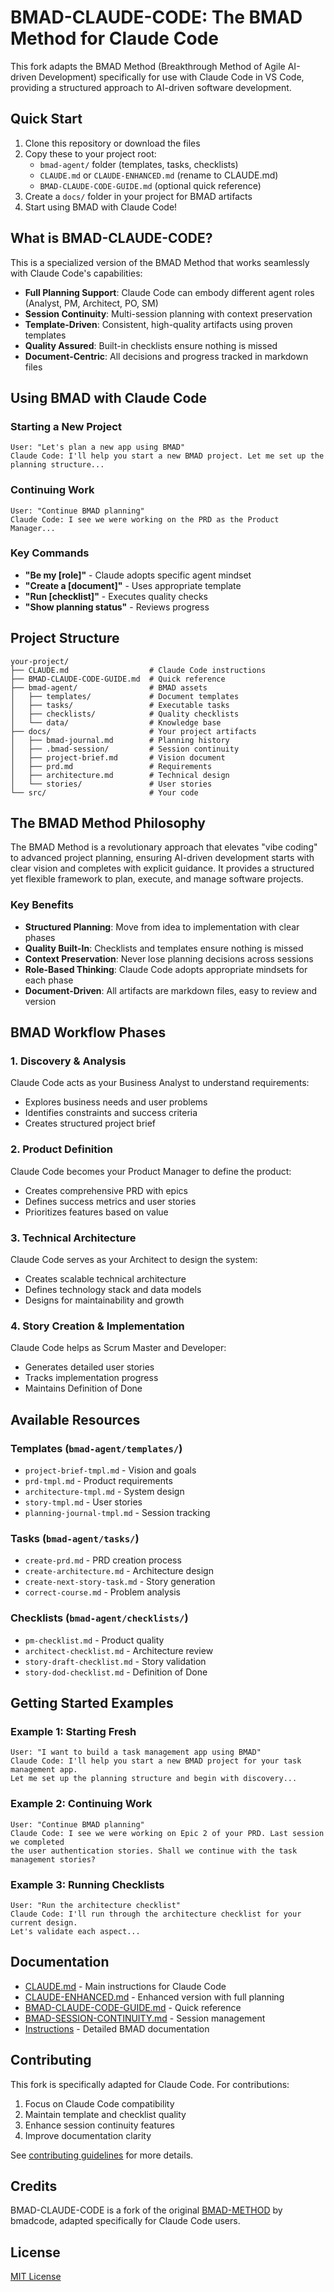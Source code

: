 # BMAD-CLAUDE-CODE: The BMAD Method for Claude Code

This fork adapts the BMAD Method (Breakthrough Method of Agile AI-driven Development) specifically for use with Claude Code in VS Code, providing a structured approach to AI-driven software development.

## Quick Start

1. Clone this repository or download the files
2. Copy these to your project root:
   - `bmad-agent/` folder (templates, tasks, checklists)
   - `CLAUDE.md` or `CLAUDE-ENHANCED.md` (rename to CLAUDE.md)
   - `BMAD-CLAUDE-CODE-GUIDE.md` (optional quick reference)
3. Create a `docs/` folder in your project for BMAD artifacts
4. Start using BMAD with Claude Code!

## What is BMAD-CLAUDE-CODE?

This is a specialized version of the BMAD Method that works seamlessly with Claude Code's capabilities:

- **Full Planning Support**: Claude Code can embody different agent roles (Analyst, PM, Architect, PO, SM)
- **Session Continuity**: Multi-session planning with context preservation
- **Template-Driven**: Consistent, high-quality artifacts using proven templates
- **Quality Assured**: Built-in checklists ensure nothing is missed
- **Document-Centric**: All decisions and progress tracked in markdown files

## Using BMAD with Claude Code

### Starting a New Project
```
User: "Let's plan a new app using BMAD"
Claude Code: I'll help you start a new BMAD project. Let me set up the planning structure...
```

### Continuing Work
```
User: "Continue BMAD planning"
Claude Code: I see we were working on the PRD as the Product Manager...
```

### Key Commands
- **"Be my [role]"** - Claude adopts specific agent mindset
- **"Create a [document]"** - Uses appropriate template
- **"Run [checklist]"** - Executes quality checks
- **"Show planning status"** - Reviews progress

## Project Structure

```
your-project/
├── CLAUDE.md                  # Claude Code instructions
├── BMAD-CLAUDE-CODE-GUIDE.md  # Quick reference
├── bmad-agent/                # BMAD assets
│   ├── templates/             # Document templates
│   ├── tasks/                 # Executable tasks
│   ├── checklists/            # Quality checklists
│   └── data/                  # Knowledge base
├── docs/                      # Your project artifacts
│   ├── bmad-journal.md        # Planning history
│   ├── .bmad-session/         # Session continuity
│   ├── project-brief.md       # Vision document
│   ├── prd.md                 # Requirements
│   ├── architecture.md        # Technical design
│   └── stories/               # User stories
└── src/                       # Your code
```

## The BMAD Method Philosophy

The BMAD Method is a revolutionary approach that elevates "vibe coding" to advanced project planning, ensuring AI-driven development starts with clear vision and completes with explicit guidance. It provides a structured yet flexible framework to plan, execute, and manage software projects.

### Key Benefits

- **Structured Planning**: Move from idea to implementation with clear phases
- **Quality Built-In**: Checklists and templates ensure nothing is missed
- **Context Preservation**: Never lose planning decisions across sessions
- **Role-Based Thinking**: Claude Code adopts appropriate mindsets for each phase
- **Document-Driven**: All artifacts are markdown files, easy to review and version

## BMAD Workflow Phases

### 1. Discovery & Analysis
Claude Code acts as your Business Analyst to understand requirements:
- Explores business needs and user problems
- Identifies constraints and success criteria
- Creates structured project brief

### 2. Product Definition
Claude Code becomes your Product Manager to define the product:
- Creates comprehensive PRD with epics
- Defines success metrics and user stories
- Prioritizes features based on value

### 3. Technical Architecture
Claude Code serves as your Architect to design the system:
- Creates scalable technical architecture
- Defines technology stack and data models
- Designs for maintainability and growth

### 4. Story Creation & Implementation
Claude Code helps as Scrum Master and Developer:
- Generates detailed user stories
- Tracks implementation progress
- Maintains Definition of Done

## Available Resources

### Templates (`bmad-agent/templates/`)
- `project-brief-tmpl.md` - Vision and goals
- `prd-tmpl.md` - Product requirements
- `architecture-tmpl.md` - System design
- `story-tmpl.md` - User stories
- `planning-journal-tmpl.md` - Session tracking

### Tasks (`bmad-agent/tasks/`)
- `create-prd.md` - PRD creation process
- `create-architecture.md` - Architecture design
- `create-next-story-task.md` - Story generation
- `correct-course.md` - Problem analysis

### Checklists (`bmad-agent/checklists/`)
- `pm-checklist.md` - Product quality
- `architect-checklist.md` - Architecture review
- `story-draft-checklist.md` - Story validation
- `story-dod-checklist.md` - Definition of Done

## Getting Started Examples

### Example 1: Starting Fresh
```
User: "I want to build a task management app using BMAD"
Claude Code: I'll help you start a new BMAD project for your task management app. 
Let me set up the planning structure and begin with discovery...
```

### Example 2: Continuing Work
```
User: "Continue BMAD planning"
Claude Code: I see we were working on Epic 2 of your PRD. Last session we completed 
the user authentication stories. Shall we continue with the task management stories?
```

### Example 3: Running Checklists
```
User: "Run the architecture checklist"
Claude Code: I'll run through the architecture checklist for your current design.
Let's validate each aspect...
```

## Documentation

- [CLAUDE.md](CLAUDE.md) - Main instructions for Claude Code
- [CLAUDE-ENHANCED.md](CLAUDE-ENHANCED.md) - Enhanced version with full planning
- [BMAD-CLAUDE-CODE-GUIDE.md](BMAD-CLAUDE-CODE-GUIDE.md) - Quick reference
- [BMAD-SESSION-CONTINUITY.md](BMAD-SESSION-CONTINUITY.md) - Session management
- [Instructions](./docs/instruction.md) - Detailed BMAD documentation

## Contributing

This fork is specifically adapted for Claude Code. For contributions:
1. Focus on Claude Code compatibility
2. Maintain template and checklist quality
3. Enhance session continuity features
4. Improve documentation clarity

See [contributing guidelines](docs/CONTRIBUTING.md) for more details.

## Credits

BMAD-CLAUDE-CODE is a fork of the original [BMAD-METHOD](https://github.com/bmadcode/BMAD-METHOD) by bmadcode, adapted specifically for Claude Code users.

## License

[MIT License](./docs/LICENSE)

